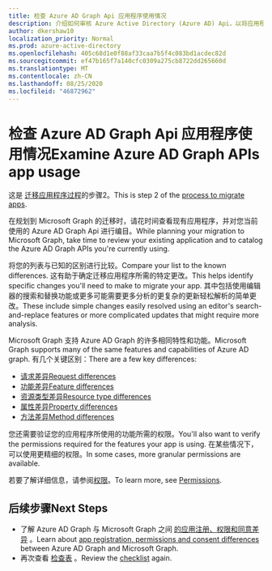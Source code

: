 ```yaml
---
title: 检查 Azure AD Graph Api 应用程序使用情况
description: 介绍如何审核 Azure Active Directory (Azure AD) Api，以将应用程序迁移到 Microsoft Graph API。
author: dkershaw10
localization_priority: Normal
ms.prod: azure-active-directory
ms.openlocfilehash: 405c68d1e0f88af33caa7b5f4c083bd1acdec82d
ms.sourcegitcommit: ef47b165f7a140cfc0309a275cb8722dd265660d
ms.translationtype: MT
ms.contentlocale: zh-CN
ms.lasthandoff: 08/25/2020
ms.locfileid: "46872962"
---
```

# <a name="examine-azure-ad-graph-apis-app-usage"></a><span data-ttu-id="16e7b-103">检查 Azure AD Graph Api 应用程序使用情况</span><span class="sxs-lookup"><span data-stu-id="16e7b-103">Examine Azure AD Graph APIs app usage</span></span>

<span data-ttu-id="16e7b-104">这是 [迁移应用程序过程](migrate-azure-ad-graph-planning-checklist.md)的步骤2。</span><span class="sxs-lookup"><span data-stu-id="16e7b-104">This is step 2 of the [process to migrate apps](migrate-azure-ad-graph-planning-checklist.md).</span></span>

<span data-ttu-id="16e7b-105">在规划到 Microsoft Graph 的迁移时，请花时间查看现有应用程序，并对您当前使用的 Azure AD Graph Api 进行编目。</span><span class="sxs-lookup"><span data-stu-id="16e7b-105">While planning your migration to Microsoft Graph, take time to review your existing application and to catalog the Azure AD Graph APIs you're currently using.</span></span>

<span data-ttu-id="16e7b-106">将您的列表与已知的区别进行比较。</span><span class="sxs-lookup"><span data-stu-id="16e7b-106">Compare your list to the known differences.</span></span>  <span data-ttu-id="16e7b-107">这有助于确定迁移应用程序所需的特定更改。</span><span class="sxs-lookup"><span data-stu-id="16e7b-107">This helps identify specific changes you'll need to make to migrate your app.</span></span>  <span data-ttu-id="16e7b-108">其中包括使用编辑器的搜索和替换功能或更多可能需要更多分析的更复杂的更新轻松解析的简单更改。</span><span class="sxs-lookup"><span data-stu-id="16e7b-108">These include simple changes easily resolved using an editor's search-and-replace features or more complicated updates that might require more analysis.</span></span>

<span data-ttu-id="16e7b-109">Microsoft Graph 支持 Azure AD Graph 的许多相同特性和功能。</span><span class="sxs-lookup"><span data-stu-id="16e7b-109">Microsoft Graph supports many of the same features and capabilities of Azure AD graph.</span></span>  <span data-ttu-id="16e7b-110">有几个关键区别：</span><span class="sxs-lookup"><span data-stu-id="16e7b-110">There are a few key differences:</span></span>

- [<span data-ttu-id="16e7b-111">请求差异</span><span class="sxs-lookup"><span data-stu-id="16e7b-111">Request differences</span></span>](migrate-azure-ad-graph-request-differences.md)
- [<span data-ttu-id="16e7b-112">功能差异</span><span class="sxs-lookup"><span data-stu-id="16e7b-112">Feature differences</span></span>](migrate-azure-ad-graph-feature-differences.md)
- [<span data-ttu-id="16e7b-113">资源类型差异</span><span class="sxs-lookup"><span data-stu-id="16e7b-113">Resource type differences</span></span>](migrate-azure-ad-graph-resource-differences.md)
- [<span data-ttu-id="16e7b-114">属性差异</span><span class="sxs-lookup"><span data-stu-id="16e7b-114">Property differences</span></span>](migrate-azure-ad-graph-property-differences.md)
- [<span data-ttu-id="16e7b-115">方法差异</span><span class="sxs-lookup"><span data-stu-id="16e7b-115">Method differences</span></span>](migrate-azure-ad-graph-method-differences.md)

<span data-ttu-id="16e7b-116">您还需要验证您的应用程序所使用的功能所需的权限。</span><span class="sxs-lookup"><span data-stu-id="16e7b-116">You'll also want to verify the permissions required for the features your app is using.</span></span>  <span data-ttu-id="16e7b-117">在某些情况下，可以使用更精细的权限。</span><span class="sxs-lookup"><span data-stu-id="16e7b-117">In some cases, more granular permissions are available.</span></span>

<span data-ttu-id="16e7b-118">若要了解详细信息，请参阅[权限](permissions-reference.md)。</span><span class="sxs-lookup"><span data-stu-id="16e7b-118">To learn more, see [Permissions](permissions-reference.md).</span></span>

## <a name="next-steps"></a><span data-ttu-id="16e7b-119">后续步骤</span><span class="sxs-lookup"><span data-stu-id="16e7b-119">Next Steps</span></span>

- <span data-ttu-id="16e7b-120">了解 Azure AD Graph 与 Microsoft Graph 之间 [的应用注册、权限和同意差异](migrate-azure-ad-graph-app-registration.md) 。</span><span class="sxs-lookup"><span data-stu-id="16e7b-120">Learn about [app registration, permissions and consent differences](migrate-azure-ad-graph-app-registration.md) between Azure AD Graph and Microsoft Graph.</span></span>
- <span data-ttu-id="16e7b-121">再次查看 [检查表](migrate-azure-ad-graph-planning-checklist.md) 。</span><span class="sxs-lookup"><span data-stu-id="16e7b-121">Review the [checklist](migrate-azure-ad-graph-planning-checklist.md) again.</span></span>

